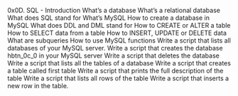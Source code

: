 0x0D. SQL - Introduction
What’s a database
What’s a relational database
What does SQL stand for
What’s MySQL
How to create a database in MySQL
What does DDL and DML stand for
How to CREATE or ALTER a table
How to SELECT data from a table
How to INSERT, UPDATE or DELETE data
What are subqueries
How to use MySQL functions
Write a script that lists all databases of your MySQL server.
Write a script that creates the database hbtn_0c_0 in your MySQL server
Write a script that deletes the database
Write a script that lists all the tables of a database
Write a script that creates a table called first table
Write a script that prints the full description of the table
Write a script that lists all rows of the table
Write a script that inserts a new row in the table.

